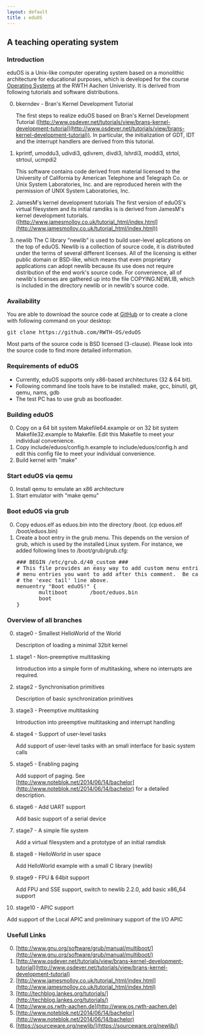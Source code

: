 ```yaml
---
layout: default
title : eduOS
---
```

## A teaching operating system

### Introduction

eduOS is a Unix-like computer operating system based on a monolithic architecture for educational purposes,
which is developed for the course [Operating Systems](http://www.os.rwth-aachen.de) at the RWTH Aachen Univeristy.
It is derived from following tutorials and software distributions.
 
0. bkerndev - Bran's Kernel Development Tutorial

   The first steps to realize eduOS based on Bran's Kernel Development 
   Tutorial ([http://www.osdever.net/tutorials/view/brans-kernel-development-tutorial](http://www.osdever.net/tutorials/view/brans-kernel-development-tutorial)).
   In particular, the initialization of GDT, IDT and the interrupt handlers are derived
   from this tutorial.

1. kprintf, umoddu3, udivdi3, qdivrem, divdi3, lshrdi3, moddi3, strtol, strtoul, ucmpdi2

   This software contains code derived from material licensed
   to the University of California by American Telephone and Telegraph
   Co. or Unix System Laboratories, Inc. and are reproduced herein with
   the permission of UNIX System Laboratories, Inc.

2. JamesM's kernel development tutorials
   The first version of eduOS's virtual filesystem and its initial
   ramdiks is is derived from JamesM's kernel development tutorials.
   ([http://www.jamesmolloy.co.uk/tutorial_html/index.html](http://www.jamesmolloy.co.uk/tutorial_html/index.html))

3. newlib
   The C library "newlib" is used to build user-level aplications on the top
   of eduOS. Newlib is a collection of source code, it is
   distributed under the terms of several different licenses. All of the
   licensing is either public domain or BSD-like, which means that even
   proprietary applications can adopt newlib because its use does not
   require distribution of the end work's source code. For convenience, all
   of newlib's licenses are gathered up into the file COPYING.NEWLIB,
   which is included in the directory newlib or in newlib's source code.

### Availability

You are able to download the source code at [GitHub](https://github.com/RWTH-OS/eduOS) or to create a clone with following command on your desktop:

<pre>
git clone https://github.com/RWTH-OS/eduOS
</pre>

Most parts of the source code is BSD licensed (3-clause). Please look into the source code to find more detailed information.

### Requirements of eduOS

* Currently, eduOS supports only x86-based architectures (32 & 64 bit).
* Following command line tools have to be installed:
  make, gcc, binutil, git, qemu, nams, gdb
* The test PC has to use grub as bootloader.

### Building eduOS

0. Copy on a 64 bit system Makefile64.example or on 32 bit system Makefile32.example to Makefile. Edit this Makefile to meet your individual convenience.
1. Copy include/eduos/config.h.example to include/eduos/config.h and edit this config file to 
   meet your individual convenience.
2. Build kernel with "make"

### Start eduOS via qemu

0. Install qemu to emulate an x86 architecture
1. Start emulator with "make qemu"

### Boot eduOS via grub

0. Copy eduos.elf as eduos.bin into the directory /boot. (cp eduos.elf /boot/eduos.bin)
1. Create a boot entry in the grub menu. This depends on the version of grub, which is used by 
   the installed Linux system. For instance, we added following lines to /boot/grub/grub.cfg:

<pre>
   ### BEGIN /etc/grub.d/40_custom ###
   # This file provides an easy way to add custom menu entries.  Simply type the
   # menu entries you want to add after this comment.  Be careful not to change
   # the 'exec tail' line above.
   menuentry "Boot eduOS!" {
          multiboot       /boot/eduos.bin
          boot
   }
</pre>

### Overview of all branches

0. stage0 - Smallest HelloWorld of the World 

   Description of loading a minimal 32bit kernel

1. stage1 - Non-preemptive multitasking

   Introduction into a simple form of multitasking, where no interrupts are
   required.

2. stage2 - Synchronisation primitives

   Description of basic synchronization primitives

3. stage3 - Preemptive multitasking

   Introduction into preemptive multitasking and interrupt handling

4. stage4 - Support of user-level tasks

   Add support of user-level tasks with an small interface for basic system calls

5. stage5 - Enabling paging

   Add support of paging. See [http://www.noteblok.net/2014/06/14/bachelor](http://www.noteblok.net/2014/06/14/bachelor)
   for a detailed description.

6. stage6 - Add UART support

   Add basic support of a serial device

7. stage7 - A simple file system

   Add a virtual filesystem and a prototype of an initial ramdisk

8. stage8 - HelloWorld in user space

   Add HelloWorld example with a small C library (newlib)

9. stage9 - FPU & 64bit support

   Add FPU and SSE support, switch to newlib 2.2.0, add basic x86_64 support

10. stage10 - APIC support

   Add support of the Local APIC and preliminary support of the I/O APIC

### Usefull Links

0. [http://www.gnu.org/software/grub/manual/multiboot/](http://www.gnu.org/software/grub/manual/multiboot/)
1. [http://www.osdever.net/tutorials/view/brans-kernel-development-tutorial](http://www.osdever.net/tutorials/view/brans-kernel-development-tutorial)
2. [http://www.jamesmolloy.co.uk/tutorial_html/index.html](http://www.jamesmolloy.co.uk/tutorial_html/index.html)
3. [http://techblog.lankes.org/tutorials/](http://techblog.lankes.org/tutorials/)
4. [http://www.os.rwth-aachen.de](http://www.os.rwth-aachen.de)
5. [http://www.noteblok.net/2014/06/14/bachelor](http://www.noteblok.net/2014/06/14/bachelor)
6. [https://sourceware.org/newlib/](https://sourceware.org/newlib/)
